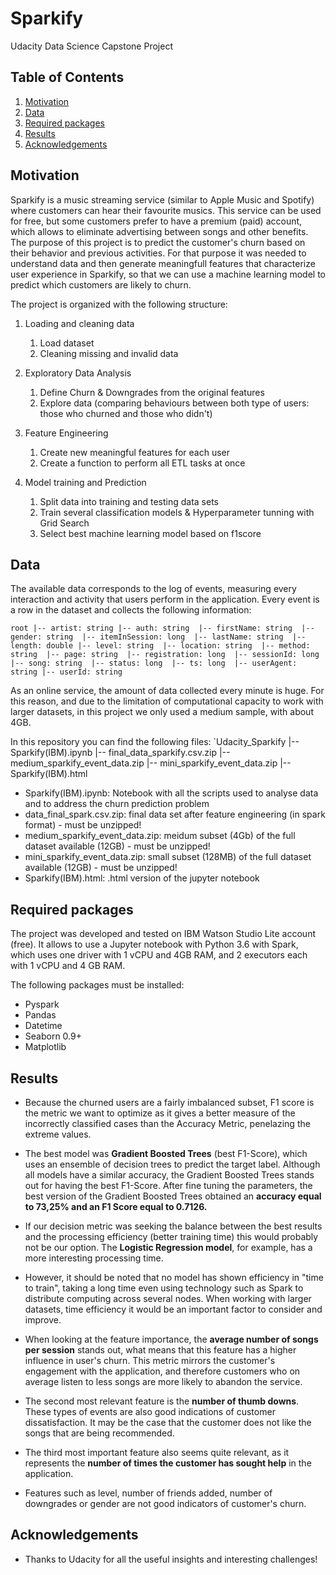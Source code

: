 # Sparkify
Udacity Data Science Capstone Project

## Table of Contents

1. [Motivation](#Motivation)
2. [Data](#Data)
3. [Required packages](#Requiredpackages)
4. [Results](#Results)
5. [Acknowledgements](#Licensing)

## Motivation<a name="Motivation"></a>

Sparkify is a music streaming service (similar to Apple Music and Spotify) where customers can hear their favourite musics. This service can be used for free, but some customers prefer to have a premium (paid) account, which allows to eliminate advertising between songs and other benefits.
The purpose of this project is to predict the customer's churn based on their behavior and previous activities. 
For that purpose it was needed to understand data and then generate meaningfull features that characterize user experience in Sparkify, so that we can use a machine learning model to predict which customers are likely to churn.

The project is organized with the following structure:

1. Loading and cleaning data
   1. Load dataset
   2. Cleaning missing and invalid data
  
2. Exploratory Data Analysis
   1. Define Churn & Downgrades from the original features
   2. Explore data (comparing behaviours between both type of users: those who churned and those who didn't)

3. Feature Engineering
   1. Create new meaningful features for each user
   2. Create a function to perform all ETL tasks at once
  
4. Model training and Prediction
   1. Split data into training and testing data sets
   2. Train several classification models & Hyperparameter tunning with Grid Search
   3. Select best machine learning model based on f1score

## Data<a name="Data"></a>

The available data corresponds to the log of events, measuring every interaction and activity that users perform in the application. 
Every event is a row in the dataset and collects the following information:

`root
 |-- artist: string
 |-- auth: string 
 |-- firstName: string 
 |-- gender: string 
 |-- itemInSession: long 
 |-- lastName: string 
 |-- length: double
 |-- level: string 
 |-- location: string 
 |-- method: string 
 |-- page: string 
 |-- registration: long 
 |-- sessionId: long
 |-- song: string 
 |-- status: long 
 |-- ts: long 
 |-- userAgent: string
 |-- userId: string` 
 
As an online service, the amount of data collected every minute is huge. 
For this reason, and due to the limitation of computational capacity to work with larger datasets, in this project we only used a medium sample, with about 4GB.

In this repository you can find the following files:
`Udacity_Sparkify
 |-- Sparkify(IBM).ipynb
 |-- final_data_sparkify.csv.zip
 |-- medium_sparkify_event_data.zip
 |-- mini_sparkify_event_data.zip
 |-- Sparkify(IBM).html

* Sparkify(IBM).ipynb: Notebook with all the scripts used to analyse data and to address the churn prediction problem
* data_final_spark.csv.zip: final data set after feature engineering (in spark format) - must be unzipped!
* medium_sparkify_event_data.zip: meidum subset (4Gb) of the full dataset available (12GB) - must be unzipped!
* mini_sparkify_event_data.zip: small subset (128MB) of the full dataset available (12GB) - must be unzipped!
* Sparkify(IBM).html: .html version of the jupyter notebook

## Required packages <a name="Requiredpackages"></a>

The project was developed and tested on IBM Watson Studio Lite account (free). It allows to use a Jupyter notebook with Python 3.6 with Spark, which uses one driver with 1 vCPU and 4GB RAM, and 2 executors each with 1 vCPU and 4 GB RAM.

The following packages must be installed:
* Pyspark
* Pandas
* Datetime
* Seaborn 0.9+
* Matplotlib

## Results <a name="Results"></a>

* Because the churned users are a fairly imbalanced subset, F1 score is the metric we want to optimize as it gives a better measure of the incorrectly classified cases than the Accuracy Metric, penelazing the extreme values. 

* The best model was **Gradient Boosted Trees** (best F1-Score), which uses an ensemble of decision trees to predict the target label. Although all models have a similar accuracy, the Gradient Boosted Trees stands out for having the best F1-Score. After fine tuning the parameters, the best version of the Gradient Boosted Trees obtained an **accuracy equal to 73,25% and an F1 Score equal to 0.7126.**
  
* If our decision metric was seeking the balance between the best results and the processing efficiency (better training time) this would probably not be our option. The **Logistic Regression model**, for example, has a more interesting processing time. 

* However, it should be noted that no model has shown efficiency in "time to train", taking a long time even using technology such as Spark to distribute computing across several nodes. When working with larger datasets, time efficiency it would be an important factor to consider and improve.

* When looking at the feature importance, the **average number of songs per session** stands out, what means that this feature has a higher influence in user's churn. This metric mirrors the customer's engagement with the application, and therefore customers who on average listen to less songs are more likely to abandon the service.

* The second most relevant feature is the **number of thumb downs**. These types of events are also good indications of customer dissatisfaction. It may be the case that the customer does not like the songs that are being recommended.

* The third most important feature also seems quite relevant, as it represents the **number of times the customer has sought help** in the application.

* Features such as level, number of friends added, number of downgrades or gender are not good indicators of customer's churn.

## Acknowledgements <a name="Licensing"></a>

* Thanks to Udacity for all the useful insights and interesting challenges!
